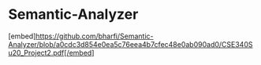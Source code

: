 # Semantic-Analyzer
[embed]https://github.com/bharfi/Semantic-Analyzer/blob/a0cdc3d854e0ea5c76eea4b7cfec48e0ab090ad0/CSE340Su20_Project2.pdf[/embed]
